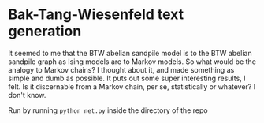 Bak-Tang-Wiesenfeld text generation
===

It seemed to me that the BTW abelian sandpile model is to the BTW abelian sandpile graph as Ising models are to Markov models. So what would be the analogy to Markov chains? I thought about it, and made something as simple and dumb as possible. It puts out some super interesting results, I felt. Is it discernable from a Markov chain, per se, statistically or whatever? I don't know.

Run by running `python net.py` inside the directory of the repo
